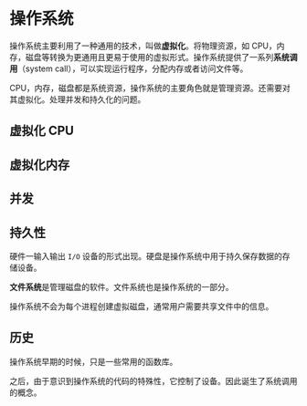 # 操作系统

操作系统主要利用了一种通用的技术，叫做**虚拟化**。将物理资源，如 CPU，内存，磁盘等转换为更通用且更易于使用的虚拟形式。操作系统提供了一系列**系统调用**（system call），可以实现运行程序，分配内存或者访问文件等。

CPU，内存，磁盘都是系统资源，操作系统的主要角色就是管理资源。还需要对其虚拟化。处理并发和持久化的问题。

## 虚拟化 CPU

## 虚拟化内存

## 并发

## 持久性

硬件一输入输出 `I/O` 设备的形式出现。硬盘是操作系统中用于持久保存数据的存储设备。

**文件系统**是管理磁盘的软件。文件系统也是操作系统的一部分。

操作系统不会为每个进程创建虚拟磁盘，通常用户需要共享文件中的信息。

## 历史

操作系统早期的时候，只是一些常用的函数库。

之后，由于意识到操作系统的代码的特殊性，它控制了设备。因此诞生了系统调用的概念。
